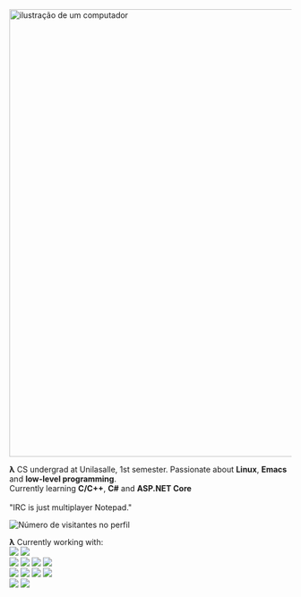 <img src="https://static.vecteezy.com/system/resources/thumbnails/012/011/430/small/retro-cyberpunk-style-80s-sci-fi-background-futuristic-with-laser-grid-landscape-digital-cyber-surface-style-of-the-1980s-png.png" alt="ilustração de um computador"  width="800px">

<p> 
<b>λ</b> CS undergrad at Unilasalle, 1st semester. Passionate about <b>Linux</b>, <b>Emacs</b> and <b>low-level programming</b>.<br>Currently learning <b>C/C++</b>, <b>C#</b> and <b>ASP.NET Core</b><br><br>
"IRC is just multiplayer Notepad."
<p>

<img src="https://profile-counter.glitch.me/DiogoBnfr/count.svg" alt="Número de visitantes no perfil"/>

<b>λ</b> Currently working with:<br>
<img src="https://img.shields.io/badge/Arch%20Linux-1793D1?logo=arch-linux&logoColor=fff&style=for-the-badge"/>
<img src="https://img.shields.io/badge/Windows-0078D6?style=for-the-badge&logo=windows&logoColor=white"/><br>
<img src="https://img.shields.io/badge/-Emacs-7F5AB6?logo=gnuemacs&logoColor=white&style=for-the-badge"/>
<img src="https://img.shields.io/badge/c-%2300599C.svg?style=for-the-badge&logo=c&logoColor=white" />
<img src="https://img.shields.io/badge/c%23-%23239120.svg?style=for-the-badge&logo=csharp&logoColor=white" />
<img src="https://img.shields.io/badge/.NET-5C2D91?style=for-the-badge&logo=.net&logoColor=white"/><br>
<img src="https://img.shields.io/badge/javascript-%23323330.svg?style=for-the-badge&logo=javascript&logoColor=%23F7DF1E" />
<img src="https://img.shields.io/badge/react-%2320232a.svg?style=for-the-badge&logo=react&logoColor=%2361DAFB"/>
<img src="https://img.shields.io/badge/html5-%23E34F26.svg?style=for-the-badge&logo=html5&logoColor=white" />
<img src="https://img.shields.io/badge/css3-%231572B6.svg?style=for-the-badge&logo=css3&logoColor=white" /><br>
<img src="https://img.shields.io/badge/git-%23F05033.svg?style=for-the-badge&logo=git&logoColor=white" />
<img src="https://img.shields.io/badge/github-%23121011.svg?style=for-the-badge&logo=github&logoColor=white" />
